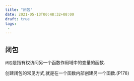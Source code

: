 ```yaml
---
title: "闭包"
date: 2021-05-13T00:48:32+08:00
draft: true
tags:
 - 
---
```

## 闭包
`闭包`是指有权访问另一个函数作用域中的变量的函数.

创建闭包的常见方式,就是在一个函数内部创建另一个函数.(P178)
